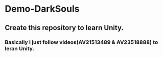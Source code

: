 # Demo-DarkSouls
## Create this repository to learn Unity.

### Basically I just follow videos(AV21513489 & AV23518888) to leran Unity. 
